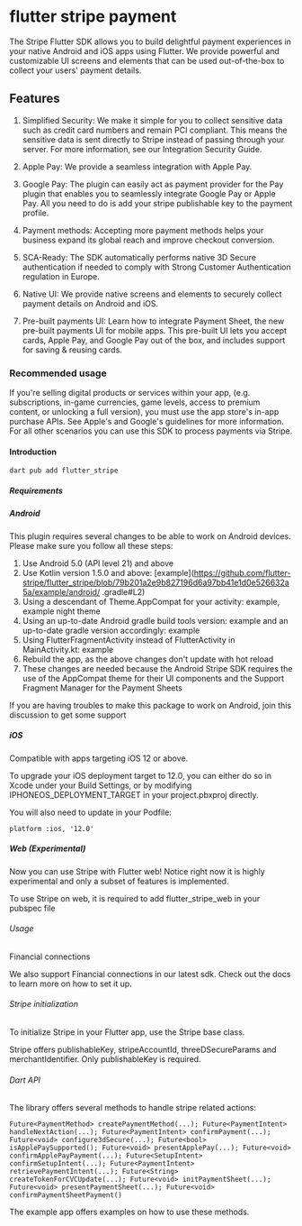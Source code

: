 # flutter stripe payment

The Stripe Flutter SDK allows you to build delightful payment experiences in your native Android and iOS apps using Flutter. We provide powerful and customizable UI screens and elements that can be used out-of-the-box to collect your users' payment details.

## Features

1. Simplified Security: We make it simple for you to collect sensitive data such as credit card numbers and remain PCI compliant. This means the sensitive data is sent directly to Stripe instead of passing through your server. For more information, see our Integration Security Guide.

2. Apple Pay: We provide a seamless integration with Apple Pay.

3. Google Pay: The plugin can easily act as payment provider for the Pay plugin that enables you to seamlessly integrate Google Pay or Apple Pay. All you need to do is add your stripe publishable key to the payment profile.

4. Payment methods: Accepting more payment methods helps your business expand its global reach and improve checkout conversion.

5. SCA-Ready: The SDK automatically performs native 3D Secure authentication if needed to comply with Strong Customer Authentication regulation in Europe.

6. Native UI: We provide native screens and elements to securely collect payment details on Android and iOS.

7. Pre-built payments UI: Learn how to integrate Payment Sheet, the new pre-built payments UI for mobile apps. This pre-built UI lets you accept cards, Apple Pay, and Google Pay out of the box, and includes support for saving & reusing cards.

### Recommended usage

If you're selling digital products or services within your app, (e.g. subscriptions, in-game currencies, game levels, access to premium content, or unlocking a full version), you must use the app store's in-app purchase APIs. See Apple's and Google's guidelines for more information. For all other scenarios you can use this SDK to process payments via Stripe.

#### Introduction

   `dart pub add flutter_stripe`
   
##### Requirements

##### Android

This plugin requires several changes to be able to work on Android devices. Please make sure you follow all these steps:

1. Use Android 5.0 (API level 21) and above
2. Use Kotlin version 1.5.0 and above: [example](https://github.com/flutter-stripe/flutter_stripe/blob/79b201a2e9b827196d6a97bb41e1d0e526632a5a/example/android/ .gradle#L2)
3. Using a descendant of Theme.AppCompat for your activity: example, example night theme
4. Using an up-to-date Android gradle build tools version: example and an up-to-date gradle version accordingly: example
5. Using FlutterFragmentActivity instead of FlutterActivity in MainActivity.kt: example
6. Rebuild the app, as the above changes don't update with hot reload
7. These changes are needed because the Android Stripe SDK requires the use of the AppCompat theme for their UI components and the Support Fragment Manager for the Payment Sheets

If you are having troubles to make this package to work on Android, join this discussion to get some support

##### iOS

Compatible with apps targeting iOS 12 or above.

To upgrade your iOS deployment target to 12.0, you can either do so in Xcode under your Build Settings, or by modifying IPHONEOS_DEPLOYMENT_TARGET in your project.pbxproj directly.

You will also need to update in your Podfile:

   `platform :ios, '12.0'`

##### Web (Experimental)

Now you can use Stripe with Flutter web! Notice right now it is highly experimental and only a subset of features is implemented.

To use Stripe on web, it is required to add flutter_stripe_web in your pubspec file


###### Usage

Financial connections

We also support Financial connections in our latest sdk. Check out the docs to learn more on how to set it up.

###### Stripe initialization

To initialize Stripe in your Flutter app, use the Stripe base class.

Stripe offers publishableKey, stripeAccountId, threeDSecureParams and merchantIdentifier. Only publishableKey is required.

###### Dart API

The library offers several methods to handle stripe related actions:

 `Future<PaymentMethod> createPaymentMethod(...);
  Future<PaymentIntent> handleNextAction(...);
  Future<PaymentIntent> confirmPayment(...);
  Future<void> configure3dSecure(...);
  Future<bool> isApplePaySupported();
  Future<void> presentApplePay(...);
  Future<void> confirmApplePayPayment(...);
  Future<SetupIntent> confirmSetupIntent(...);
  Future<PaymentIntent> retrievePaymentIntent(...);
  Future<String> createTokenForCVCUpdate(...);
  Future<void> initPaymentSheet(...);
  Future<void> presentPaymentSheet(...);
  Future<void> confirmPaymentSheetPayment()`

The example app offers examples on how to use these methods.


